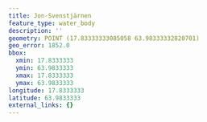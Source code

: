 ```yaml
---
title: Jon-Svenstjärnen
feature_type: water_body
description: ''
geometry: POINT (17.83333333085058 63.98333332820701)
geo_error: 1852.0
bbox:
  xmin: 17.8333333
  ymin: 63.9833333
  xmax: 17.8333333
  ymax: 63.9833333
longitude: 17.8333333
latitude: 63.9833333
external_links: {}
---
```


